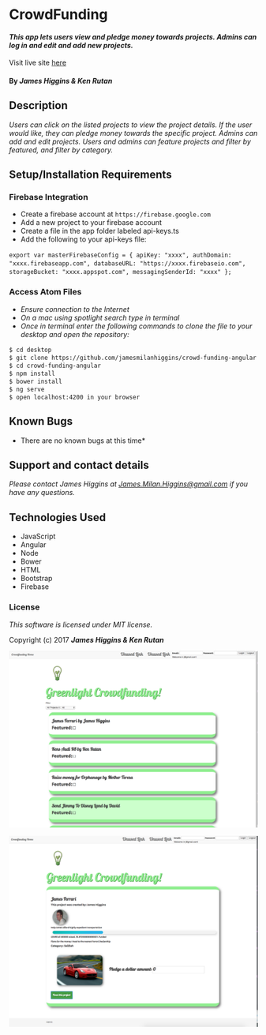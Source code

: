 # CrowdFunding

#### _This app lets users view and pledge money towards projects. Admins can log in and edit and add new projects._

Visit live site [here](https://crowd-funding-85940.firebaseapp.com/)

#### By _**James Higgins & Ken Rutan**_

## Description

_Users can click on the listed projects to view the project details. If the user would like, they can pledge money towards the specific project. Admins can add and edit projects. Users and admins can feature projects and filter by featured, and filter by category._

## Setup/Installation Requirements

### Firebase Integration

* Create a firebase account at `https://firebase.google.com`
* Add a new project to your firebase account
* Create a file in the app folder labeled api-keys.ts
* Add the following to your api-keys file:

`export var masterFirebaseConfig = {
    apiKey: "xxxx",
    authDomain: "xxxx.firebaseapp.com",
    databaseURL: "https://xxxx.firebaseio.com",
    storageBucket: "xxxx.appspot.com",
    messagingSenderId: "xxxx"
  };
`
### Access Atom Files

* _Ensure connection to the Internet_
* _On a mac using spotlight search type in terminal_
* _Once in terminal enter the following commands to clone the file to your desktop and open the repository:_
```
$ cd desktop
$ git clone https://github.com/jamesmilanhiggins/crowd-funding-angular
$ cd crowd-funding-angular
$ npm install
$ bower install
$ ng serve
$ open localhost:4200 in your browser
```



## Known Bugs

* There are no known bugs at this time*


## Support and contact details

_Please contact James Higgins at James.Milan.Higgins@gmail.com if you have any questions._

## Technologies Used

* JavaScript
* Angular
* Node
* Bower
* HTML
* Bootstrap
* Firebase

### License

*This software is licensed under MIT license.*

Copyright (c) 2017 **_James Higgins & Ken Rutan_**

![Homepage](src/assets/images/home-page-screenshot.png)

![Detail](src/assets/images/detail.png)
